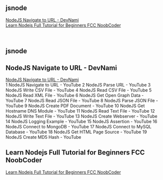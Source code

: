 ## jsnode
[NodeJS Navigate to URL - DevNami](#NodeJS-Navigate-to-URL---DevNami)  
[Learn Nodejs Full Tutorial for Beginners FCC NoobCoder](#Learn-Nodejs-Full-Tutorial-for-Beginners-FCC-NoobCoder)  
[](#)  
[](#)  
[](#)  

## jsnode
## NodeJS Navigate to URL - DevNami
[NodeJS Navigate to URL - DevNami](d1022devnami.md)  
1 NodeJS Navigate to URL - YouTube
2 NodeJS Parse URL - YouTube
3 NodeJS Write CSV File - YouTube
4 NodeJS Read CSV File - YouTube
5 NodeJS Read XML File - YouTube
6 NodeJS Get Open Graph Data - YouTube
7 NodeJS Read JSON File - YouTube
8 NodeJS Parse JSON File - YouTube
9 NodeJS Create PDF Document - YouTube
10 NodeJS Get Hostname DNS Module - YouTube
11 NodeJS Read Text File - YouTube
12 NodeJS Write Text File - YouTube
13 NodeJS Create Webserver - YouTube
14 NodeJS Logging Example - YouTube
15 NodeJS Assertion - YouTube
16 NodeJS Connect to MongoDB - YouTube
17 NodeJS Connect to MySQL Database - YouTube
18 NodeJS Get HTML Page Source - YouTube
19 NodeJS Create MD5 Hash - YouTube

## Learn Nodejs Full Tutorial for Beginners FCC NoobCoder
[Learn Nodejs Full Tutorial for Beginners FCC NoobCoder](f2022fcc.md)   

## 
[]()  
## 
[]()  
## 
[]()  
## 
[]()  
## 
[]()  
## 
[]()  
## 
[]()  
## 
[]()  

